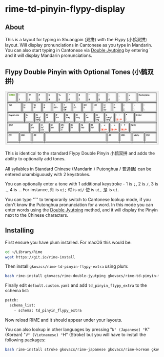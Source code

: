 # rime-td-pinyin-flypy-display

## About

This is a layout for typing in Shuangpin (双拼) with the Flypy (小鹤双拼) layout. Will display pronunciations in Cantonese as you type in Mandarin. You can also start typing in Cantonese via [Double Jyutping](https://github.com/gkovacs/rime-double-jyutping-extra/blob/master/README.md) by entering \` and it will display Mandarin pronunciations.

## Flypy Double Pinyin with Optional Tones (小鹤双拼)

![](images/double-flypy.png)

This is identical to the standard Flypy Double Pinyin 小鹤双拼 and adds the ability to optionally add tones.

All syllables in Standard Chinese (Mandarin / Putonghua / 普通话) can be entered unambiguously with 2 keystrokes.

You can optionally enter a tone with 1 additional keystroke - 1 is `;`, 2 is `/`, 3 is `,`, 4 is `.`. For instance, 师 is `ui;` 时 is `ui/` 使 is `ui,` 是 is `ui.`

You can type "\`" to temporarily switch to Cantonese lookup mode, if you don't know the Putonghua pronunciation for a word. In this mode you can enter words using the [Double Jyutping](https://github.com/gkovacs/rime-double-jyutping-extra/blob/master/README.md) method, and it will display the Pinyin next to the Chinese characters.

## Installing

First ensure you have plum installed. For macOS this would be:

```bash
cd ~/Library/Rime
wget https://git.io/rime-install
```

Then install `gkovacs/rime-td-pinyin-flypy-extra` using plum:

```bash
bash rime-install gkovacs/rime-double-jyutping gkovacs/rime-td-pinyin-flypy gkovacs/rime-double-jyutping-display gkovacs/rime-td-pinyin-flypy-display gkovacs/rime-td-pinyin-flypy-extra
```

Finally edit `default.custom.yaml` and add `td_pinyin_flypy_extra` to the schema list:

```bash
patch:
  schema_list:
    - schema: td_pinyin_flypy_extra
```

Now reload RIME and it should appear under your layouts.

You can also lookup in other languages by pressing "`N" (Japanese) "`K" (Korean) "`V" (Vietnamese) "`H" (Stroke) but you will have to install the following packages:

```bash
bash rime-install stroke gkovacs/rime-japanese gkovacs/rime-korean gkovacs/rime-vietnamese
```
